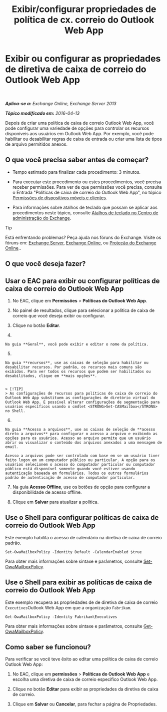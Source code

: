 ﻿---
title: 'Exibir/configurar propriedades de política de cx. correio do Outlook Web App'
TOCTitle: Exibir ou configurar as propriedades de diretiva de caixa de correio do Outlook Web App
ms:assetid: be012ffe-8fdb-4fb7-aebd-78b3a55593fa
ms:mtpsurl: https://technet.microsoft.com/pt-br/library/Dd351097(v=EXCHG.150)
ms:contentKeyID: 50486524
ms.date: 05/22/2018
mtps_version: v=EXCHG.150
ms.translationtype: MT
---

# Exibir ou configurar as propriedades de diretiva de caixa de correio do Outlook Web App

 

_**Aplica-se a:** Exchange Online, Exchange Server 2013_

_**Tópico modificado em:** 2016-04-13_

Depois de criar uma política de caixa de correio Outlook Web App, você pode configurar uma variedade de opções para controlar os recursos disponíveis aos usuários em Outlook Web App. Por exemplo, você pode habilitar ou desabilitar regras de caixa de entrada ou criar uma lista de tipos de arquivo permitidos anexos.

## O que você precisa saber antes de começar?

  - Tempo estimado para finalizar cada procedimento: 3 minutos.

  - Para executar este procedimento ou estes procedimentos, você precisa receber permissões. Para ver de que permissões você precisa, consulte o Entrada "Políticas de caixa de correio do Outlook Web App", no tópico [Permissões de dispositivos móveis e clientes](clients-and-mobile-devices-permissions-exchange-2013-help.md).

  - Para informações sobre atalhos de teclado que possam se aplicar aos procedimentos neste tópico, consulte [Atalhos de teclado no Centro de administração do Exchange](keyboard-shortcuts-in-the-exchange-admin-center-exchange-online-protection-help.md).


> [!TIP]
> Está enfrentando problemas? Peça ajuda nos fóruns do Exchange. Visite os fóruns em: <A href="https://go.microsoft.com/fwlink/p/?linkid=60612">Exchange Server</A>, <A href="https://go.microsoft.com/fwlink/p/?linkid=267542">Exchange Online</A>, ou <A href="https://go.microsoft.com/fwlink/p/?linkid=285351">Proteção do Exchange Online</A>..



## O que você deseja fazer?

## Usar o EAC para exibir ou configurar políticas de caixa de correio do Outlook Web App

1.  No EAC, clique em **Permissões** \> **Políticas do Outlook Web App**.

2.  No painel de resultados, clique para selecionar a política de caixa de correio que você deseja exibir ou configurar.

3.  Clique no botão **Editar**.

4.  
    
    Na guia **Geral**, você pode exibir e editar o nome da política.

5.  
    
    Na guia **recursos**, use as caixas de seleção para habilitar ou desabilitar recursos. Por padrão, os recursos mais comuns são exibidos. Para ver todos os recursos que podem ser habilitados ou desabilitados, clique em **mais opções**.
    

    > [!TIP]
    > As configurações de recursos para políticas de caixa de correio do Outlook Web App substituem as configurações de diretório virtual do Outlook Web App. É possível alterar configurações de segmentação para usuários específicos usando o cmdlet <STRONG>Set-CASMailbox</STRONG> no Shell.



6.  
    
    Na guia **Acesso a arquivos**, use as caixas de seleção de **acesso direto a arquivos** para configurar o acesso a arquivo e exibindo as opções para os usuários. Acesso ao arquivo permite que um usuário abrir ou visualizar o conteúdo dos arquivos anexados a uma mensagem de email.
    
    Acesso a arquivos pode ser controlado com base em se um usuário tiver feito logon em um computador público ou particular. A opção para os usuários selecionem o acesso do computador particular ou computador público está disponível somente quando você estiver usando autenticação baseada em formulários. Todos os outros formulários padrão de autenticação de acesso de computador particular.

7.  Na guia **Acesso Offline**, use os botões de opção para configurar a disponibilidade de acesso offline.

8.  Clique em **Salvar** para atualizar a política.

## Use o Shell para configurar políticas de caixa de correio do Outlook Web App

Este exemplo habilita o acesso de calendário na diretiva de caixa de correio padrão.

    Set-OwaMailboxPolicy -Identity Default -CalendarEnabled $true

Para obter mais informações sobre sintaxe e parâmetros, consulte [Set-OwaMailboxPolicy](https://technet.microsoft.com/pt-br/library/dd297989\(v=exchg.150\)).

## Use o Shell para exibir as políticas de caixa de correio do Outlook Web App

Este exemplo recupera as propriedades de de diretiva de caixa de correio `Executives`Outlook Web App em que a organização `Fabrikam`.

    Get-OwaMailboxPolicy -Identity Fabrikam\Executives

Para obter mais informações sobre sintaxe e parâmetros, consulte [Get-OwaMailboxPolicy](https://technet.microsoft.com/pt-br/library/dd351095\(v=exchg.150\)).

## Como saber se funcionou?

Para verificar se você teve êxito ao editar uma política de caixa de correio Outlook Web App:

1.  No EAC, clique em **permissões** \> **Políticas do Outlook Web App** e escolha uma diretiva de caixa de correio específico Outlook Web App.

2.  Clique no botão **Editar** para exibir as propriedades da diretiva de caixa de correio.

3.  Clique em **Salvar** ou **Cancelar**, para fechar a página de Propriedades.

